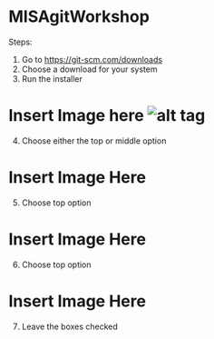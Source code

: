 # MISAgitWorkshop
Steps:
1) Go to https://git-scm.com/downloads
2) Choose a download for your system
3) Run the installer
# Insert Image here   ![alt tag](https://raw.githubusercontent.com/username/projectname/branch/path/to/img.png)
4) Choose either the top or middle option 
# Insert Image Here
5) Choose top option
# Insert Image Here
6) Choose top option
# Insert Image Here
7) Leave the boxes checked
